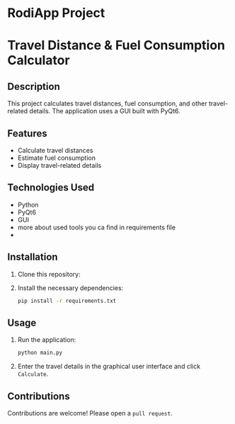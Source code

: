 # RodiApp Project
# Travel Distance & Fuel Consumption Calculator

## Description
This project calculates travel distances, fuel consumption, and other travel-related details. The application uses a GUI built with PyQt6.

## Features
- Calculate travel distances
- Estimate fuel consumption
- Display travel-related details

## Technologies Used
- Python
- PyQt6
- GUI
- more about used tools you ca find in requirements file
- 
## Installation
1. Clone this repository:

2. Install the necessary dependencies:
    ```bash
    pip install -r requirements.txt
    ```

## Usage
1. Run the application:
    ```bash
    python main.py
    ```
2. Enter the travel details in the graphical user interface and click `Calculate`.

## Contributions
Contributions are welcome! Please open a `pull request`.

